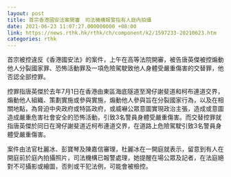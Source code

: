```yaml
---
layout: post
title: 首宗香港國安法案開審　司法機構報警指有人庭內拍攝
date: 2021-06-23 11:07:27.000000000 +08:00
link: https://news.rthk.hk/rthk/ch/component/k2/1597233-20210623.htm
categories: rthk
---
```


首宗被控違反《香港國安法》的案件，上午在高等法院開審，被告唐英傑被控煽動他人分裂國家罪、恐怖活動罪及一項危險駕駛致他人身體受嚴重傷害的交替罪，他否認全部控罪。

控罪指唐英傑於去年7月1日在香港由東區海底隧道至灣仔謝斐道和柯布連道交界，煽動他人組織、策劃實施或參與實施，煽動他人參與旨在分裂國家行為，以及在相關地點，為脅迫中央政府或特區政府，或威嚇公眾意圖實現政治主張，造成或意圖造成嚴重危害社會安全的恐怖活動，引致3名警員身體受嚴重傷害。而交替控罪就指唐英傑於同日在灣仔謝斐道近柯布連道交界，在道路上危險駕駛引致3名警員身體受嚴重傷害。

案件由法官杜麗冰、彭寶琴及陳嘉信審理，杜麗冰在一開庭就表示，留意到有人在開庭前於庭內拍攝照片，司法機構已報警處理，她提醒在場公眾及記者，在法庭絕對不可攝影或繪圖，否則或干犯法例，可能會被檢控。
